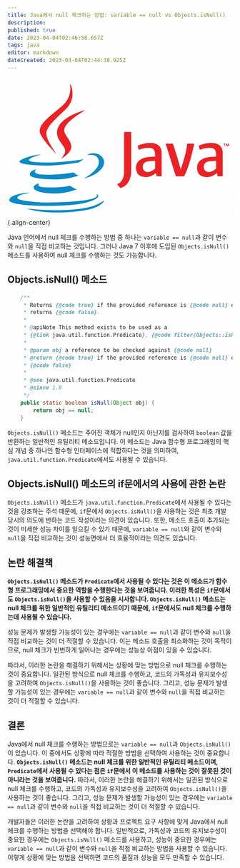 ```yaml
---
title: Java에서 null 체크하는 방법: variable == null vs Objects.isNull()
description: 
published: true
date: 2023-04-04T02:46:58.657Z
tags: java
editor: markdown
dateCreated: 2023-04-04T02:44:38.925Z
---
```



![java-logo.png](/java-logo.png){.align-center}

Java 언어에서 null 체크를 수행하는 방법 중 하나는 `variable == null`과 같이 변수와 `null`을 직접 비교하는 것입니다. 그러나 Java 7 이후에 도입된 `Objects.isNull()` 메소드를 사용하여 null 체크를 수행하는 것도 가능합니다.

## Objects.isNull() 메소드

```java
    /**
     * Returns {@code true} if the provided reference is {@code null} otherwise
     * returns {@code false}.
     *
     * @apiNote This method exists to be used as a
     * {@link java.util.function.Predicate}, {@code filter(Objects::isNull)}
     *
     * @param obj a reference to be checked against {@code null}
     * @return {@code true} if the provided reference is {@code null} otherwise
     * {@code false}
     *
     * @see java.util.function.Predicate
     * @since 1.8
     */
    public static boolean isNull(Object obj) {
        return obj == null;
    }

```

`Objects.isNull()` 메소드는 주어진 객체가 null인지 아닌지를 검사하여 `boolean` 값을 반환하는 일반적인 유틸리티 메소드입니다. 이 메소드는 Java 함수형 프로그래밍의 핵심 개념 중 하나인 함수형 인터페이스에 적합하다는 것을 의미하여, `java.util.function.Predicate`에서도 사용될 수 있습니다.

## Objects.isNull() 메소드의 if문에서의 사용에 관한 논란

`Objects.isNull()` 메소드가 `java.util.function.Predicate`에서 사용될 수 있다는 것을 강조하는 주석 때문에, `if`문에서 `Objects.isNull()`을 사용하는 것은 최초 개발 당시의 의도에 반하는 코드 작성이라는 의견이 있습니다. 또한, 메소드 호출이 추가되는 것이 미세한 성능 차이를 일으킬 수 있기 때문에, `variable == null`와 같이 변수와 `null`을 직접 비교하는 것이 성능면에서 더 효율적이라는 의견도 있습니다.

## 논란 해결책

**`Objects.isNull()` 메소드가 `Predicate`에서 사용될 수 있다는 것은 이 메소드가 함수형 프로그래밍에서 중요한 역할을 수행한다는 것을 보여줍니다. 이러한 특성은 `if`문에서도 `Objects.isNull()`을 사용할 수 있음을 시사합니다. `Objects.isNull()` 메소드는 null 체크를 위한 일반적인 유틸리티 메소드이기 때문에, `if`문에서도 null 체크를 수행하는데 사용될 수 있습니다.**

성능 문제가 발생할 가능성이 있는 경우에는 `variable == null`과 같이 변수와 `null`을 직접 비교하는 것이 더 적절할 수 있습니다. 이는 메소드 호출을 최소화하는 것이 목적이므로, null 체크가 빈번하게 일어나는 경우에는 성능상 이점이 있을 수 있습니다.

따라서, 이러한 논란을 해결하기 위해서는 상황에 맞는 방법으로 null 체크를 수행하는 것이 중요합니다. 일관된 방식으로 null 체크를 수행하고, 코드의 가독성과 유지보수성을 고려하여 `Objects.isNull()`을 사용하는 것이 좋습니다. 그리고, 성능 문제가 발생할 가능성이 있는 경우에는 `variable == null`과 같이 변수와 `null`을 직접 비교하는 것이 더 적절할 수 있습니다.

## 결론

Java에서 null 체크를 수행하는 방법으로는 `variable == null`과 `Objects.isNull()`이 있습니다. 이 중에서도 상황에 따라 적절한 방법을 선택하여 사용하는 것이 중요합니다. **`Objects.isNull()` 메소드는 null 체크를 위한 일반적인 유틸리티 메소드이며, `Predicate`에서 사용될 수 있다는 점은 `if`문에서 이 메소드를 사용하는 것이 잘못된 것이 아니라는 것을 보여줍니다.** 따라서, 이러한 논란을 해결하기 위해서는 일관된 방식으로 null 체크를 수행하고, 코드의 가독성과 유지보수성을 고려하여 `Objects.isNull()`을 사용하는 것이 좋습니다. 그리고, 성능 문제가 발생할 가능성이 있는 경우에는 `variable == null`과 같이 변수와 `null`을 직접 비교하는 것이 더 적절할 수 있습니다.

개발자들은 이러한 논란을 고려하여 상황과 프로젝트 요구 사항에 맞게 Java에서 null 체크를 수행하는 방법을 선택해야 합니다. 일반적으로, 가독성과 코드의 유지보수성이 중요한 경우에는 `Objects.isNull()` 메소드를 사용하고, 성능이 중요한 경우에는 `variable == null`과 같이 변수와 `null`을 직접 비교하는 방법을 사용할 수 있습니다. 이렇게 상황에 맞는 방법을 선택하면 코드의 품질과 성능을 모두 만족할 수 있습니다.

